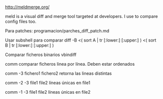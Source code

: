 http://meldmerge.org/

meld is a visual diff and merge tool targeted at developers. I use to compare config files too.


Para patches:
programacion/parches_diff_patch.md


Usar subshell para comparar
diff -B <( sort A | tr [:lower:] [:upper:] ) <( sort B | tr [:lower:] [:upper:] )


Comparar ficheros binarios
vbindiff


comm
comparar ficheros linea por línea. Deben estar ordenados

comm -3 fichero1 fichero2
retorna las lineas distintas

comm -2 -3 file1 file2
líneas únicas en file1

comm -1 -3 file1 file2
líneas únicas en file2
